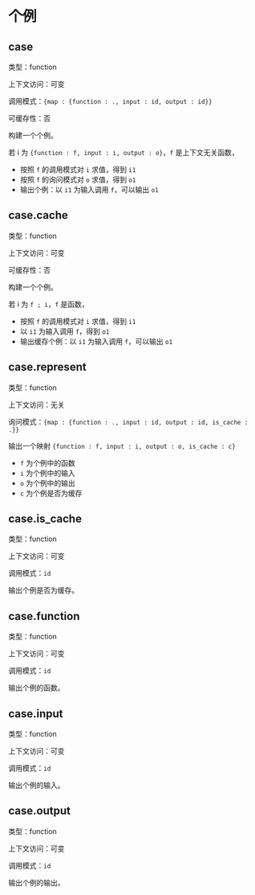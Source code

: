 # 个例

## case

类型：function

上下文访问：可变

调用模式：`{map : {function : ., input : id, output : id}}`

可缓存性：否

构建一个个例。

若 i 为 `{function : f, input : i, output : o}`，`f` 是上下文无关函数，

- 按照 `f` 的调用模式对 `i` 求值，得到 `i1`
- 按照 `f` 的询问模式对 `o` 求值，得到 `o1`
- 输出个例：以 `i1` 为输入调用 `f`，可以输出 `o1`

## case.cache

类型：function

上下文访问：可变

可缓存性：否

构建一个个例。

若 i 为 `f ; i`，`f` 是函数，

- 按照 `f` 的调用模式对 `i` 求值，得到 `i1`
- 以 `i1` 为输入调用 `f`，得到 `o1`
- 输出缓存个例：以 `i1` 为输入调用 `f`，可以输出 `o1`

## case.represent

类型：function

上下文访问：无关

询问模式：`{map : {function : ., input : id, output : id, is_cache : .}}`

输出一个映射 `{function : f, input : i, output : o, is_cache : c}`

- `f` 为个例中的函数
- `i` 为个例中的输入
- `o` 为个例中的输出
- `c` 为个例是否为缓存

## case.is_cache

类型：function

上下文访问：可变

调用模式：`id`

输出个例是否为缓存。

## case.function

类型：function

上下文访问：可变

调用模式：`id`

输出个例的函数。

## case.input

类型：function

上下文访问：可变

调用模式：`id`

输出个例的输入。

## case.output

类型：function

上下文访问：可变

调用模式：`id`

输出个例的输出。
